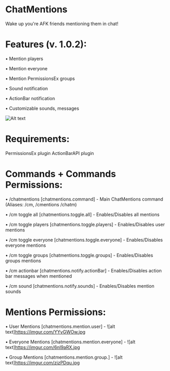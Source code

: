 # ChatMentions
Wake up you're AFK friends mentioning them in chat!


# Features (v. 1.0.2):
• Mention players

• Mention everyone

• Mention PermissionsEx groups

• Sound notification

• ActionBar notification

• Customizable sounds, messages

![Alt text](https://i.imgur.com/07R3Mcp.jpg?raw=true "Title")


# Requirements:
PermissionsEx plugin
ActionBarAPI plugin


# Commands + Commands Permissions:
• /chatmentions [chatmentions.command] - Main ChatMentions command (Aliases: /cm, /cmentions /chatm)

• /cm toggle all [chatmentions.toggle.all] - Enables/Disables all mentions

• /cm toggle players [chatmentions.toggle.players] - Enables/Disables user mentions

• /cm toggle everyone [chatmentions.toggle.everyone] - Enables/Disables everyone mentions

• /cm toggle groups [chatmentions.toggle.groups] - Enables/Disables groups mentions

• /cm actionbar [chatmentions.notify.actionBar] - Enables/Disables action bar messages when mentioned

• /cm sound [chatmentions.notify.sounds] - Enables/Disables mention sounds


# Mentions Permissions:
• User Mentions [chatmentions.mention.user] - ![alt text]https://imgur.com/YYvGWOw.jpg
 
• Everyone Mentions [chatmentions.mention.everyone] - ![alt text]https://imgur.com/6nl9aRX.jpg

• Group Mentions [chatmentions.mention.group.<groupName>] - ![alt text]https://imgur.com/zjzPDqu.jpg


